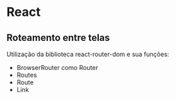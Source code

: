 # React

## Roteamento entre telas

Utilização da biblioteca react-router-dom e sua funções:
  - BrowserRouter como Router
  - Routes
  - Route
  - Link
